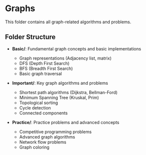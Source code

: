 # Graphs

This folder contains all graph-related algorithms and problems.

## Folder Structure

- **Basic/**: Fundamental graph concepts and basic implementations
  - Graph representations (Adjacency list, matrix)
  - DFS (Depth First Search)
  - BFS (Breadth First Search)
  - Basic graph traversal

- **Important/**: Key graph algorithms and problems
  - Shortest path algorithms (Dijkstra, Bellman-Ford)
  - Minimum Spanning Tree (Kruskal, Prim)
  - Topological sorting
  - Cycle detection
  - Connected components

- **Practice/**: Practice problems and advanced concepts
  - Competitive programming problems
  - Advanced graph algorithms
  - Network flow problems
  - Graph coloring
